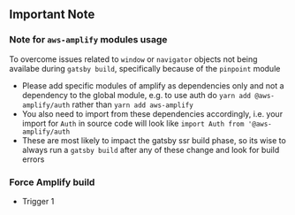 ## Important Note

### Note for `aws-amplify` modules usage

To overcome issues related to `window` or `navigator` objects not being availabe during `gatsby build`, specifically because of the `pinpoint` module
- Please add specific modules of amplify as dependencies only and not a dependency to the global module, e.g. to use auth do `yarn add @aws-amplify/auth` rather than `yarn add aws-amplify`
- You also need to import from these dependencies accordingly, i.e. your import for `Auth` in source code will look like `import Auth from '@aws-amplify/auth`
- These are most likely to impact the gatsby ssr build phase, so its wise to always run a `gatsby build` after any of these change and look for build errors

### Force Amplify build

- Trigger 1

